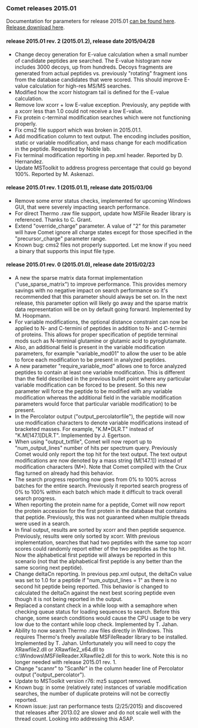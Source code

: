 ### Comet releases 2015.01

Documentation for parameters for release 2015.01 [can be found
here](/Comet/parameters/parameters_201501/).
[Release download here](https://sourceforge.net/projects/comet-ms/files/).

#### release 2015.01 rev. 2 (2015.01.2), release date 2015/04/28
- Change decoy generation for E-value calculation when a small number of
candidate peptides are searched. The E-value histogram now includes 3000
decoys, up from hundreds. Decoys fragments are generated from actual peptides
vs. previously "rotating" fragment ions from the database candidates that were
scored. This should improve E-value calculation for high-res MS/MS searches.
- Modified how the xcorr histogram tail is defined for the E-value calculation.
- Remove low xcorr + low E-value exception. Previously, any peptide with a
xcorr less than 1.0 could not receive a low E-value.
- Fix protein c-terminal modification searches which were not functioning
properly.
- Fix cms2 file support which was broken in 2015.01.1.
- Add modification column to text output. The encoding includes position,
static or variable modification, and mass change for each modification in the
peptide. Requested by Noble lab.
- Fix terminal modification reporting in pep.xml header. Reported by D.
Hernandez.
- Update MSToolkit to address progress percentage that could go beyond 100%.
Reported by M. Askenazi.

#### release 2015.01 rev. 1 (2015.01.1), release date 2015/03/06
- Remove some error status checks, implemented for upcoming Windows GUI, that
were severely impacting search performance.
- For direct Thermo .raw file support, update how MSFile Reader library is
referenced. Thanks to C. Grant.
- Extend "override_charge" parameter. A value of "2" for this parameter will
have Comet ignore all charge states except for those specified in the
"precursor_charge" parameter range.
- Known bug: cms2 files not properly supported. Let me know if you need a
binary that supports this input file type.

#### release 2015.01 rev. 0 (2015.01.0), release date 2015/02/23
- A new the sparse matrix data format implementation ("use_sparse_matrix") to
improve performance. This provides memory savings with no negative impact on
search performance so it's recommended that this parameter should always be set
on. In the next release, this parameter option will likely go away and the
sparse matrix data representation will be on by default going forward.
Implemented by M. Hoopmann.
- For variable modifications, the optional distance constraint can now be
applied to N- and C-termini of peptides in addition to N- and C-termini of
proteins. This allows for proper specification of peptide terminal mods such as
N-terminal glutamine or glutamic acid to pyroglutamate.
- Also, an additional field is present in the variable modification parameters,
for example "variable_mod01" to allow the user to be able to force each
modification to be present in analyzed peptides.
- A new parameter "require_variable_mod" allows one to force analyzed peptides
to contain at least one variable modification. This is different than the field
described in the previous bullet point where any particular variable
modification can be forced to be present. So this new parameter will force the
peptide to be modified with any variable modification whereas the additional
field in the variable modification parameters would force that particular
variable modification) to be present.
- In the Percolator output ("output_percolatorfile"), the peptide will now use
modification characters to denote variable modifications instead of bracketed
masses. For example, "K.M*DLR.T" instead of "K.M[147.1]DLR.T". Implemented by
J. Egertson.
- When using "output_txtfile", Comet will now report up to "num_output_lines"
number of hits per spectrum query. Previously Comet would only report the top
hit for the text output. The text output modifications are now denoted by a
mass string (M[147.1]) instead of modification characters (M*). Note that Comet
compiled with the Crux flag turned on already had this behavior.
- The search progress reporting now goes from 0% to 100% across batches for the
entire search. Previously it reported search progress of 0% to 100% within each
batch which made it difficult to track overall search progress.
- When reporting the protein name for a peptide, Comet will now report the
protein accession for the first protein in the database that contains that
peptide. Previously, this was not guaranteed when multiple threads were used in
a search.
- In final output, results are sorted by xcorr and then peptide sequence.
Previously, results were only sorted by xcorr. With previous implementation,
searches that had two peptides with the same top xcorr scores could randomly
report either of the two peptides as the top hit. Now the alphabetical first
peptide will always be reported in this scenario (not that the alphabetical
first peptide is any better than the same scoring next peptide).
- Change deltaCn reporting. In previous pep.xml output, the deltaCn value was
set to 1.0 for a peptide if "num_output_lines = 1" as there is no second hit
peptide being reported. This behavior is changed to calculated the deltaCn
against the next best scoring peptide even though it is not being reported in
the output.
- Replaced a constant check in a while loop with a semaphore when checking
queue status for loading sequences to search. Before this change, some search
conditions would cause the CPU usage to be very low due to the contant while
loop check. Implemented by T. Jahan.
- Ability to now search Thermo .raw files directly in Windows. This requires
Thermo's freely available MSFileReader library to be installed. Implemented by
T. Jahan. Unfortunately you will need to copy the XRawfile2.dll or
XRawfile2_x64.dll to c:\Windows\MSFileReader.XRawfile2.dll for this to work.
Note this is no longer needed with release 2015.01 rev. 1.
- Change "scannr" to "ScanNr" in the column header line of Percolator output
("output_percolator").
- Update to MSToolkit version r76: mz5 support removed.
- Known bug: in some (relatively rate) instances of variable modification
searches, the number of duplicate proteins will not be correctly reported.
- Known issue: just ran performance tests (2/25/2015) and discovered that
releases after 2013.02 are slower and do not scale well with the thread count.
Looking into addressing this ASAP.
